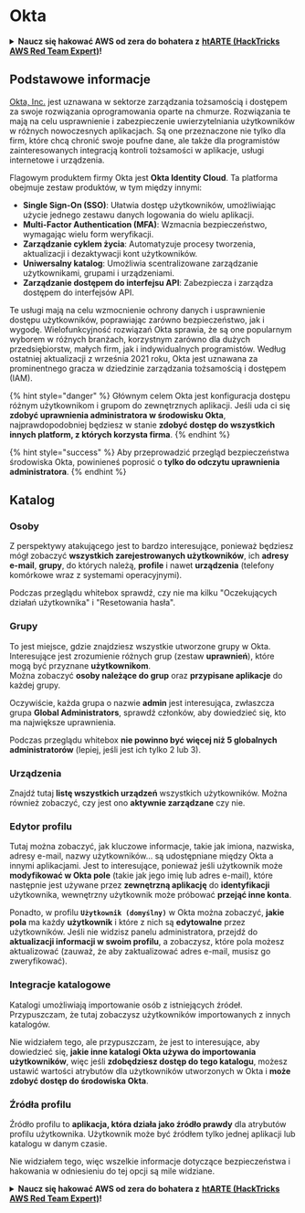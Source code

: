 # Okta

<details>

<summary><strong>Naucz się hakować AWS od zera do bohatera z</strong> <a href="https://training.hacktricks.xyz/courses/arte"><strong>htARTE (HackTricks AWS Red Team Expert)</strong></a><strong>!</strong></summary>

Inne sposoby wsparcia HackTricks:

* Jeśli chcesz zobaczyć swoją **firmę reklamowaną w HackTricks** lub **pobrać HackTricks w formacie PDF**, sprawdź [**PLAN SUBSKRYPCJI**](https://github.com/sponsors/carlospolop)!
* Zdobądź [**oficjalne gadżety PEASS & HackTricks**](https://peass.creator-spring.com)
* Odkryj [**Rodzinę PEASS**](https://opensea.io/collection/the-peass-family), naszą kolekcję ekskluzywnych [**NFT**](https://opensea.io/collection/the-peass-family)
* **Dołącz do** 💬 [**grupy Discord**](https://discord.gg/hRep4RUj7f) lub [**grupy telegramowej**](https://t.me/peass) lub **śledź** mnie na **Twitterze** 🐦 [**@hacktricks_live**](https://twitter.com/hacktricks_live)**.**
* **Podziel się swoimi sztuczkami hakerskimi, przesyłając PR-y do** [**HackTricks**](https://github.com/carlospolop/hacktricks) i [**HackTricks Cloud**](https://github.com/carlospolop/hacktricks-cloud) repozytoriów GitHub.

</details>

## Podstawowe informacje

[Okta, Inc.](https://www.okta.com/) jest uznawana w sektorze zarządzania tożsamością i dostępem za swoje rozwiązania oprogramowania oparte na chmurze. Rozwiązania te mają na celu usprawnienie i zabezpieczenie uwierzytelniania użytkowników w różnych nowoczesnych aplikacjach. Są one przeznaczone nie tylko dla firm, które chcą chronić swoje poufne dane, ale także dla programistów zainteresowanych integracją kontroli tożsamości w aplikacje, usługi internetowe i urządzenia.

Flagowym produktem firmy Okta jest **Okta Identity Cloud**. Ta platforma obejmuje zestaw produktów, w tym między innymi:

- **Single Sign-On (SSO)**: Ułatwia dostęp użytkowników, umożliwiając użycie jednego zestawu danych logowania do wielu aplikacji.
- **Multi-Factor Authentication (MFA)**: Wzmacnia bezpieczeństwo, wymagając wielu form weryfikacji.
- **Zarządzanie cyklem życia**: Automatyzuje procesy tworzenia, aktualizacji i dezaktywacji kont użytkowników.
- **Uniwersalny katalog**: Umożliwia scentralizowane zarządzanie użytkownikami, grupami i urządzeniami.
- **Zarządzanie dostępem do interfejsu API**: Zabezpiecza i zarządza dostępem do interfejsów API.

Te usługi mają na celu wzmocnienie ochrony danych i usprawnienie dostępu użytkowników, poprawiając zarówno bezpieczeństwo, jak i wygodę. Wielofunkcyjność rozwiązań Okta sprawia, że są one popularnym wyborem w różnych branżach, korzystnym zarówno dla dużych przedsiębiorstw, małych firm, jak i indywidualnych programistów. Według ostatniej aktualizacji z września 2021 roku, Okta jest uznawana za prominentnego gracza w dziedzinie zarządzania tożsamością i dostępem (IAM).

{% hint style="danger" %}
Głównym celem Okta jest konfiguracja dostępu różnym użytkownikom i grupom do zewnętrznych aplikacji. Jeśli uda ci się **zdobyć uprawnienia administratora w środowisku Okta**, najprawdopodobniej będziesz w stanie **zdobyć dostęp do wszystkich innych platform, z których korzysta firma**.
{% endhint %}

{% hint style="success" %}
Aby przeprowadzić przegląd bezpieczeństwa środowiska Okta, powinieneś poprosić o **tylko do odczytu uprawnienia administratora**.
{% endhint %}

## Katalog

### Osoby

Z perspektywy atakującego jest to bardzo interesujące, ponieważ będziesz mógł zobaczyć **wszystkich zarejestrowanych użytkowników**, ich **adresy e-mail**, **grupy**, do których należą, **profile** i nawet **urządzenia** (telefony komórkowe wraz z systemami operacyjnymi).

Podczas przeglądu whitebox sprawdź, czy nie ma kilku "Oczekujących działań użytkownika" i "Resetowania hasła".

### Grupy

To jest miejsce, gdzie znajdziesz wszystkie utworzone grupy w Okta. Interesujące jest zrozumienie różnych grup (zestaw **uprawnień**), które mogą być przyznane **użytkownikom**.\
Można zobaczyć **osoby należące do grup** oraz **przypisane aplikacje** do każdej grupy.

Oczywiście, każda grupa o nazwie **admin** jest interesująca, zwłaszcza grupa **Global Administrators**, sprawdź członków, aby dowiedzieć się, kto ma największe uprawnienia.

Podczas przeglądu whitebox **nie powinno być więcej niż 5 globalnych administratorów** (lepiej, jeśli jest ich tylko 2 lub 3).

### Urządzenia

Znajdź tutaj **listę wszystkich urządzeń** wszystkich użytkowników. Można również zobaczyć, czy jest ono **aktywnie zarządzane** czy nie.

### Edytor profilu

Tutaj można zobaczyć, jak kluczowe informacje, takie jak imiona, nazwiska, adresy e-mail, nazwy użytkowników... są udostępniane między Okta a innymi aplikacjami. Jest to interesujące, ponieważ jeśli użytkownik może **modyfikować w Okta pole** (takie jak jego imię lub adres e-mail), które następnie jest używane przez **zewnętrzną aplikację** do **identyfikacji** użytkownika, wewnętrzny użytkownik może próbować **przejąć inne konta**.

Ponadto, w profilu **`Użytkownik (domyślny)`** w Okta można zobaczyć, **jakie pola** ma każdy **użytkownik** i które z nich są **edytowalne** przez użytkowników. Jeśli nie widzisz panelu administratora, przejdź do **aktualizacji informacji w swoim profilu**, a zobaczysz, które pola możesz aktualizować (zauważ, że aby zaktualizować adres e-mail, musisz go zweryfikować).

### Integracje katalogowe

Katalogi umożliwiają importowanie osób z istniejących źródeł. Przypuszczam, że tutaj zobaczysz użytkowników importowanych z innych katalogów.

Nie widziałem tego, ale przypuszczam, że jest to interesujące, aby dowiedzieć się, **jakie inne katalogi Okta używa do importowania użytkowników**, więc jeśli **zdobędziesz dostęp do tego katalogu**, możesz ustawić wartości atrybutów dla użytkowników utworzonych w Okta i **może zdobyć dostęp do środowiska Okta**.

### Źródła profilu

Źródło profilu to **aplikacja, która działa jako źródło prawdy** dla atrybutów profilu użytkownika. Użytkownik może być źródłem tylko jednej aplikacji lub katalogu w danym czasie.

Nie widziałem tego, więc wszelkie informacje dotyczące bezpieczeństwa i hakowania w odniesieniu do tej opcji są mile widziane.

<details>

<summary><strong>Naucz się hakować AWS od zera do bohatera z</strong> <a href="https://training.hacktricks.xyz/courses/arte"><strong>htARTE (HackTricks AWS Red Team Expert)</strong></a><strong>!</strong></summary>

Inne sposoby wsparcia HackTricks:

* Jeśli chcesz zobaczyć swoją **firmę reklamowaną w HackTricks** lub **pobrać HackTricks w formacie PDF**, sprawdź [**PLAN SUBSKRYPCJI**](https://github.com/sponsors/carlospolop)!
* Zdobądź [**oficjalne gadżety PEASS & HackTricks**](https://peass.creator-spring.com)
* Odkryj [**Rodzinę PEASS**](https://opensea.io/collection/the-peass-family), naszą kolekcję ekskluzywnych [**NFT**](https://opensea.io/collection/the-peass-family)
* **Dołącz do** 💬 [**grupy Discord**](https://discord.gg/hRep4RUj7f) lub [**grupy telegramowej**](https://t.me/peass) lub **śledź** mnie na **Twitterze** 🐦 [**@hacktricks_live**](https://twitter.com/hack
